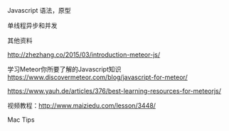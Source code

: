 Javascript 语法，原型

单线程异步和并发

其他资料

http://zhezhang.co/2015/03/introduction-meteor-js/

学习Meteor你所要了解的Javascript知识
https://www.discovermeteor.com/blog/javascript-for-meteor/

https://www.yauh.de/articles/376/best-learning-resources-for-meteorjs/

视频教程：http://www.maiziedu.com/lesson/3448/

Mac Tips
